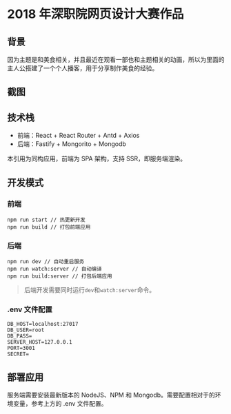 # 2018 年深职院网页设计大赛作品

## 背景

因为主题是和美食相关，并且最近在观看一部也和主题相关的动画，所以为里面的主人公搭建了一个个人播客，用于分享制作美食的经验。

## 截图

## 技术栈

 - 前端：React + React Router + Antd + Axios
 - 后端：Fastify + Mongorito + Mongodb

本引用为同构应用，前端为 SPA 架构，支持 SSR，即服务端渲染。

## 开发模式

### 前端

```
npm run start // 热更新开发
npm run build // 打包前端应用
```

### 后端

```
npm run dev // 自动重启服务
npm run watch:server // 自动编译
npm run build:server // 打包后端应用
```

 > 后端开发需要同时运行`dev`和`watch:server`命令。

### .env 文件配置

```
DB_HOST=localhost:27017
DB_USER=root
DB_PASS=
SERVER_HOST=127.0.0.1
PORT=3001
SECRET=
```

## 部署应用

服务端需要安装最新版本的 NodeJS、NPM 和 Mongodb。需要配置相对于的环境变量，参考上方的 .env 文件配置。